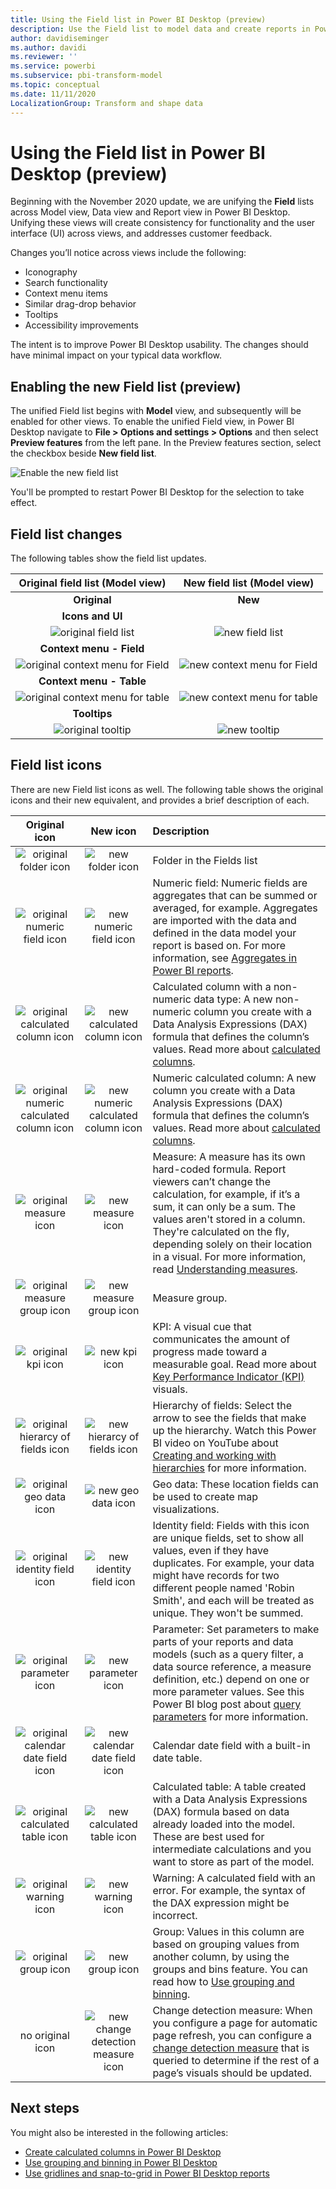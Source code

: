 ```yaml
---
title: Using the Field list in Power BI Desktop (preview)
description: Use the Field list to model data and create reports in Power BI Desktop
author: davidiseminger
ms.author: davidi
ms.reviewer: ''
ms.service: powerbi
ms.subservice: pbi-transform-model
ms.topic: conceptual
ms.date: 11/11/2020
LocalizationGroup: Transform and shape data
---
```


# Using the Field list in Power BI Desktop (preview)

Beginning with the November 2020 update, we are unifying the **Field** lists across Model view, Data view and Report view in Power BI Desktop. Unifying these views will create consistency for functionality and the user interface (UI) across views, and addresses customer feedback.

Changes you’ll notice across views include the following:

* Iconography
* Search functionality
* Context menu items
* Similar drag-drop behavior
* Tooltips
* Accessibility improvements

The intent is to improve Power BI Desktop usability. The changes should have minimal impact on your typical data workflow.

## Enabling the new Field list (preview)

The unified Field list begins with **Model** view, and subsequently will be enabled for other views. To enable the unified Field view, in Power BI Desktop navigate to **File > Options and settings > Options** and then select **Preview features** from the left pane. In the Preview features section, select the checkbox beside **New field list**.

![Enable the new field list](media/desktop-field-list/field-list-01.png)

You'll be prompted to restart Power BI Desktop for the selection to take effect.

## Field list changes

The following tables show the field list updates. 


|**Original field list (Model view)**  | **New field list (Model view)**  |
|:---------:|:---------:|
|**Original** |**New** |
|**Icons and UI**       ||
|![original field list](media/desktop-field-list/field-list-01a.png)     |![new field list](media/desktop-field-list/field-list-01b.png)    |
|**Context menu - Field**       ||
|![original context menu for Field](media/desktop-field-list/field-list-02a.png)     |![new context menu for Field](media/desktop-field-list/field-list-02b.png)    |
|**Context menu - Table**       ||
|![original context menu for table](media/desktop-field-list/field-list-03a.png)     |![new context menu for table](media/desktop-field-list/field-list-03b.png)    |
|**Tooltips**       ||
|![original tooltip](media/desktop-field-list/field-list-04a.png)     |![new tooltip](media/desktop-field-list/field-list-04b.png)    |

## Field list icons

There are new Field list icons as well. The following table shows the original icons and their new equivalent, and provides a brief description of each. 


|Original icon  |New icon  |Description  |
|:---------:|:---------:|:---------|
|![original folder icon](media/desktop-field-list/field-list-05a.png)     |![new folder icon](media/desktop-field-list/field-list-05b.png)           |Folder in the Fields list         |
|![original numeric field icon](media/desktop-field-list/field-list-06a.png)     |![new numeric field icon](media/desktop-field-list/field-list-06b.png)         |Numeric field: Numeric fields are aggregates that can be summed or averaged, for example. Aggregates are imported with the data and defined in the data model your report is based on. For more information, see [Aggregates in Power BI reports](../create-reports/service-aggregates.md).         |
|![original calculated column icon](media/desktop-field-list/field-list-07a.png)     |![new calculated column icon](media/desktop-field-list/field-list-07b.png)         |Calculated column with a non-numeric data type: A new non-numeric column you create with a Data Analysis Expressions (DAX) formula that defines the column’s values. Read more about [calculated columns](desktop-calculated-columns.md).        |
|![original numeric calculated column icon](media/desktop-field-list/field-list-08a.png)     |![new numeric calculated column icon](media/desktop-field-list/field-list-08b.png)          |Numeric calculated column: A new column you create with a Data Analysis Expressions (DAX) formula that defines the column’s values. Read more about [calculated columns](desktop-calculated-columns.md).         |
|![original measure icon](media/desktop-field-list/field-list-09a.png)     |![new measure icon](media/desktop-field-list/field-list-09b.png)          |Measure: A measure has its own hard-coded formula. Report viewers can’t change the calculation, for example, if it’s a sum, it can only be a sum. The values aren't stored in a column. They're calculated on the fly, depending solely on their location in a visual. For more information, read [Understanding measures](desktop-measures.md).         |
|![original measure group icon](media/desktop-field-list/field-list-10a.png)     |![new measure group icon](media/desktop-field-list/field-list-10b.png)         |Measure group.         |
|![original kpi icon](media/desktop-field-list/field-list-11a.png)     |![new kpi icon](media/desktop-field-list/field-list-11b.png)         |KPI: A visual cue that communicates the amount of progress made toward a measurable goal. Read more about [Key Performance Indicator (KPI)](../visuals/power-bi-visualization-kpi.md) visuals.         |
|![original hierarcy of fields icon](media/desktop-field-list/field-list-12a.png)     |![new hierarcy of fields icon](media/desktop-field-list/field-list-12b.png)           |Hierarchy of fields: Select the arrow to see the fields that make up the hierarchy. Watch this Power BI video on YouTube about [Creating and working with hierarchies](https://www.youtube.com/watch?v=q8WDUAiTGeU) for more information.         |
|![original geo data icon](media/desktop-field-list/field-list-13a.png)     |![new geo data icon](media/desktop-field-list/field-list-13b.png)         |Geo data: These location fields can be used to create map visualizations.         |
|![original identity field icon](media/desktop-field-list/field-list-14a.png)     |![new identity field icon](media/desktop-field-list/field-list-14b.png)          |Identity field: Fields with this icon are unique fields, set to show all values, even if they have duplicates. For example, your data might have records for two different people named 'Robin Smith', and each will be treated as unique. They won't be summed.         |
|![original parameter icon](media/desktop-field-list/field-list-15a.png)     |![new parameter icon](media/desktop-field-list/field-list-15b.png)          |Parameter: Set parameters to make parts of your reports and data models (such as a query filter, a data source reference, a measure definition, etc.) depend on one or more parameter values. See this Power BI blog post about [query parameters](https://powerbi.microsoft.com/blog/deep-dive-into-query-parameters-and-power-bi-templates/) for more information.         |
|![original calendar date field icon](media/desktop-field-list/field-list-16a.png)     |![new calendar date field icon](media/desktop-field-list/field-list-16b.png)         |Calendar date field with a built-in date table.         |
|![original calculated table icon](media/desktop-field-list/field-list-17a.png)     |![new calculated table icon](media/desktop-field-list/field-list-17b.png)          |Calculated table: A table created with a Data Analysis Expressions (DAX) formula based on data already loaded into the model. These are best used for intermediate calculations and you want to store as part of the model.         |
|![original warning icon](media/desktop-field-list/field-list-18a.png)     |![new warning icon](media/desktop-field-list/field-list-18b.png)         |Warning: A calculated field with an error. For example, the syntax of the DAX expression might be incorrect.         |
|![original group icon](media/desktop-field-list/field-list-19a.png)     |![new group icon](media/desktop-field-list/field-list-19b.png)         |Group: Values in this column are based on grouping values from another column, by using the groups and bins feature. You can read how to [Use grouping and binning](../create-reports/desktop-grouping-and-binning.md).         |
| no original icon    |![new change detection measure icon](media/desktop-field-list/field-list-20b.png)          |Change detection measure: When you configure a page for automatic page refresh, you can configure a [change detection measure](../create-reports/desktop-grouping-and-binning.md) that is queried to determine if the rest of a page’s visuals should be updated.         |


## Next steps

You might also be interested in the following articles:

* [Create calculated columns in Power BI Desktop](desktop-calculated-columns.md)
* [Use grouping and binning in Power BI Desktop](../create-reports/desktop-grouping-and-binning.md)
* [Use gridlines and snap-to-grid in Power BI Desktop reports](../create-reports/desktop-gridlines-snap-to-grid.md)

